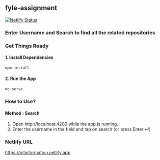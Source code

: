## fyle-assignment
[![Netlify Status](https://api.netlify.com/api/v1/badges/22de9183-a1c9-4bae-a02b-506fd87be4d3/deploy-status)](https://app.netlify.com/sites/fyle-fontend-challenge/deploys)

### Enter Username and Search to find all the related repositories

### Get Things Ready

#### 1. Install Dependencies
    npm install

#### 2. Run the App
    ng serve

### How to Use?
#### Method : Search
1. Open http://localhost:4200 while the app is running.
2. Enter the username in the field and tap on search (or press Enter ↵)

### Netlify URL

https://gitinformation.netlify.app
